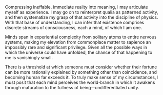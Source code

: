 Compressing ineffable, immediate reality into meaning, I may articulate myself as experience. I may go on to reinterpret qualia as patterned activity, and then systematize my grasp of that activity into the discipline of physics. With that base of understanding, I can infer that existence comprises discrete streams of consciousness, each a mind, of which I am one.

Minds span in experiential complexity from solitary atoms to entire nervous systems, making my elevation from commonplace matter to sapience an impossibly rare and significant privilege. Given all the possible ways in which the universe could have unfolded, the chance of that happening to me is vanishingly small.

There is a threshold at which someone must consider whether their fortune can be more rationally explained by something other than coincidence, and becoming human far exceeds it. To truly make sense of my circumstances, I must posit that each mind perceives the world-branch in which it awakens through maturation to the fullness of being--undifferentiated unity.